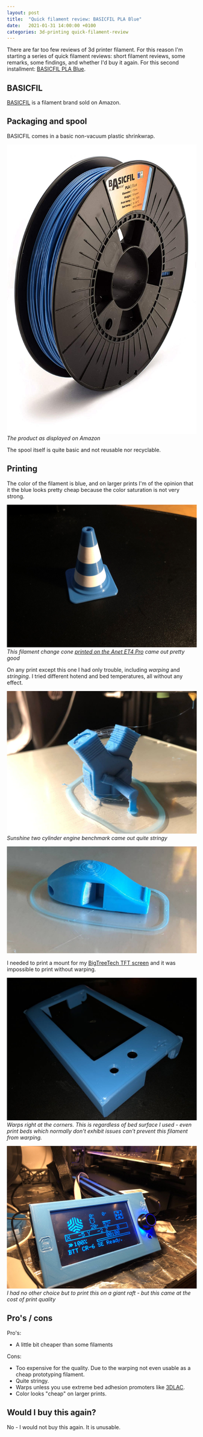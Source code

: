 ```yaml
---
layout: post
title:  "Quick filament review: BASICFIL PLA Blue"
date:   2021-01-31 14:00:00 +0100
categories: 3d-printing quick-filament-review
---
```


There are far too few reviews of 3d printer filament. For this reason I'm starting a series of quick filament reviews: short filament reviews, some remarks, some findings, and whether I'd buy it again. For this second installment: [BASICFIL PLA Blue](https://www.amazon.nl/gp/product/B07CTQDQ77/ref=ppx_yo_dt_b_asin_title_o00_s00?ie=UTF8&psc=1).

## BASICFIL

<style scoped>
  img + p, img + em {
    clear: both;
    display: block;
  }
</style>

[BASICFIL](https://www.amazon.nl/s?rh=n%3A16242287031%2Cp_4%3ABASICFIL&ref=bl_dp_s_web_16242287031) is a filament brand sold on Amazon. 

## Packaging and spool

BASICFIL comes in a basic non-vacuum plastic shrinkwrap. 

![BASICFIL PLA Blue review](/images/blog/quick-filament-reviews/basicfil-pla-blue/product.jpg)
*The product as displayed on Amazon*

The spool itself is quite basic and not reusable nor recyclable.

## Printing

The color of the filament is blue, and on larger prints I'm of the opinion that it the blue looks pretty cheap because the color saturation is not very strong.

![BASICFIL PLA Blue review](/images/blog/quick-filament-reviews/basicfil-pla-blue/cone.jpg)
*This filament change cone [printed on the Anet ET4 Pro](/blog/2020/11/30/anet-et4-pro-review) came out pretty good*

On any print except this one I had only trouble, including *warping* and *stringing*. I tried different hotend and bed temperatures, all without any effect.

![BASICFIL PLA Blue review](/images/blog/quick-filament-reviews/basicfil-pla-blue/stringy-engine.jpg)
*Sunshine two cylinder engine benchmark came out quite stringy*

![BASICFIL PLA Blue review](/images/blog/quick-filament-reviews/basicfil-pla-blue/flute.jpg)

I needed to print a mount for my [BigTreeTech TFT screen](/blog/2020/11/25/how-to-btt-skr-cr6-installation) and it was impossible to print without warping.

![BASICFIL PLA Blue review](/images/blog/quick-filament-reviews/basicfil-pla-blue/warping.jpg)
*Warps right at the corners. This is regardless of bed surface I used - even print beds which normally don't exhibit issues can't prevent this filament from warping.*

![BASICFIL PLA Blue review](/images/blog/quick-filament-reviews/basicfil-pla-blue/btt-tft50-holder.jpg)
*I had no other choice but to print this on a giant raft - but this came at the cost of print quality*

## Pro's / cons

Pro's:

- A little bit cheaper than some filaments

Cons:

- Too expensive for the quality. Due to the warping not even usable as a cheap prototyping filament.
- Quite stringy.
- Warps unless you use extreme bed adhesion promoters like [3DLAC](https://www.3dlac.com/).
- Color looks "cheap" on larger prints.

## Would I buy this again?

No - I would not buy this again. It is unusable.